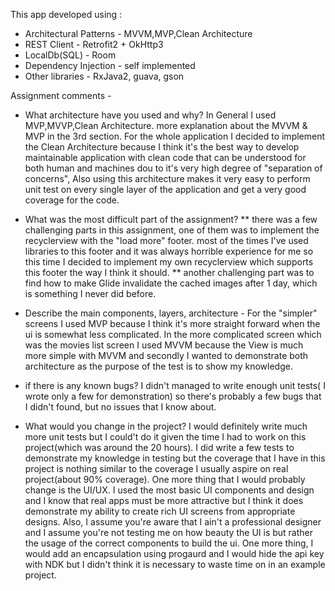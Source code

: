 This app developed using :
* Architectural Patterns - MVVM,MVP,Clean Architecture
* REST Client - Retrofit2 + OkHttp3
* LocalDb(SQL) - Room
* Dependency Injection - self implemented
* Other libraries - RxJava2, guava, gson

Assignment comments -

* What   architecture   have   you   used   and   why?
In General I used MVP,MVVP,Clean Architecture. more explanation about the MVVM & MVP in the 3rd section.
For the whole application I decided to implement the Clean Architecture because I think it's the best way to develop maintainable application with clean code that can be understood for both human and machines dou to it's very high degree of "separation of concerns", Also using this architecture makes it very easy to perform unit test on every single layer of the application and get a very good coverage for the code.

* What   was   the   most   difficult   part   of   the   assignment?
** there was a few challenging parts in this assignment, one of them was to implement the recyclerview with the "load more" footer. most of the times I've used libraries to this footer and it was always horrible experience for me so this time I decided to implement my own recyclerview which supports this footer the way I think it should.
** another challenging part was to find how to make Glide invalidate the cached images after 1 day, which is something I never did before.

* Describe   the   main   components,   layers,   architecture -
For the "simpler" screens I used MVP because I think it's more straight forward when the ui is somewhat less complicated.
In the more complicated screen which was the movies list screen I used MVVM because the View is much more simple with MVVM and secondly I wanted to demonstrate both architecture as the purpose of the test is to show my knowledge.

* if   there   is   any   known   bugs?
I didn't managed to write enough unit tests( I wrote only a few for demonstration) so there's probably a few bugs that I didn't found, but no issues that I know about.
* What   would   you   change   in   the   project?
I would definitely write much more unit tests but I could't do it given the time I had to work on this project(which was around the 20 hours).
I did write a few tests to demonstrate my knowledge in testing but the coverage that I have in this project is nothing similar to the coverage I usually aspire on real project(about 90% coverage).
One more thing that I would probably change is the UI/UX. I used the most basic UI components and design and I know that real apps must be more attractive but I think it does demonstrate my ability to create rich UI screens from appropriate designs.
Also, I assume you're aware that I ain't a professional designer and I assume you're not testing me on how beauty the UI is but rather the usage of the correct components to build the ui.
One more thing, I would add an encapsulation using progaurd and I would hide the api key with NDK but I didn't think it is necessary to waste time on in an example project.
